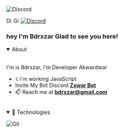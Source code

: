 ![Discord](https://discord.c99.nl/widget/theme-3/726942742218801223.png)


<a href="https://discord.gg/BQk6dsDDAu">
  <img align="left" alt="Discord Server" width="16px" src="https://cdn.jsdelivr.net/npm/simple-icons@v3/icons/discord.svg" />
</a>
 <a href="https://github.com/azmitino">
  <img align="left" alt="Github" width="16px" src="https://cdn.jsdelivr.net/npm/simple-icons@v3/icons/github.svg" />
</a>
<a href="https://discord.com/users/726942742218801223">
    <img src="https://img.shields.io/badge/bdrxzzz.%233614-%237289da?logo=discord&style=flat-square" alt="Discord" bdrxzzz#7458"/>
  </a>
</p>
                                                                                                                               
### hey I'm Bdrxzar Glad to see you here! &nbsp;
<details open>
  <summary>About</summary>
<br />

I'm is Bdrxzar, i'm Developer Akwardwar
- ☇ i'm working JavaScript
- Invite My Bot Discord **[Zxwar Bot](https://dsc.gg/zxwar-bot)**
- 📫 Reach me at **[bdrxzar@gmail.com](https://mail.google.com/mail/u/0/?view=cm&fs=1&to=ian24fd24@gmail.com)**
<br />
</details>

<details open>
<summary>🚀 Technologies</summary>
<p>
  <img alt="Git" src="https://img.shields.io/badge/-Git-ff8438?style=flat-square&logo=git&logoColor=white" />

